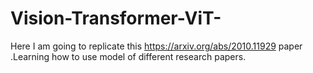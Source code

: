 # Vision-Transformer-ViT-
Here I am going to replicate this https://arxiv.org/abs/2010.11929 paper .Learning how to use model of different research papers.
